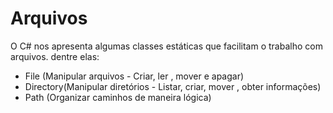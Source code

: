 # Arquivos

O C# nos apresenta algumas classes estáticas que facilitam o trabalho com arquivos. dentre elas:

- File (Manipular arquivos - Criar, ler , mover e apagar)
- Directory(Manipular diretórios  - Listar, criar, mover , obter informações)
- Path (Organizar caminhos de maneira lógica)